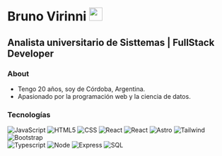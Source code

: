 <h1>Bruno Virinni <img src="https://raw.githubusercontent.com/iampavangandhi/iampavangandhi/master/gifs/Hi.gif" width="30px"></h1>
<h2>Analista universitario de Sisttemas | FullStack Developer</h2>

### About
- Tengo 20 años, soy de Córdoba, Argentina.
- Apasionado por la programación web y la ciencia de datos.

### Tecnologías
  ![JavaScript](https://img.shields.io/badge/-JavaScript-333333?style=flat&logo=javascript)
  ![HTML5](https://img.shields.io/badge/-HTML5-333333?style=flat&logo=HTML5)
  ![CSS](https://img.shields.io/badge/-CSS-333333?style=flat&logo=CSS3)
  ![React](https://img.shields.io/badge/-React-333333?style=flat&logo=react)
  ![React](https://img.shields.io/badge/-ReactNative-333333?style=flat&logo=react)
  ![Astro](https://img.shields.io/badge/-Astro-333333?style=flat&logo=astro)
  ![Tailwind](https://img.shields.io/badge/-Tailwind-333333?style=flat&logo=tailwindcss)
  ![Bootstrap](https://img.shields.io/badge/-Bootstrap-333333?style=flat&logo=bootstrap)
  <br />
  ![Typescript](https://img.shields.io/badge/-Typescript-333333?style=flat&logo=typescript)
  ![Node](https://img.shields.io/badge/-Node-333333?style=flat&logo=nodejs)
  ![Express](https://img.shields.io/badge/-Express-333333?style=flat&logo=express)
  ![SQL](https://img.shields.io/badge/-SQL-333333?style=flat&logo=sql)
  

<!--
**Brun02K20/Brun02K20** is a ✨ _special_ ✨ repository because its `README.md` (this file) appears on your GitHub profile.

Here are some ideas to get you started:

- 🔭 I’m currently working on ...
- 🌱 I’m currently learning ...
- 👯 I’m looking to collaborate on ...
- 🤔 I’m looking for help with ...
- 💬 Ask me about ...
- 📫 How to reach me: ...
- 😄 Pronouns: ...
- ⚡ Fun fact: ...
-->

